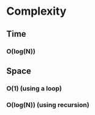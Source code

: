 # Complexity

## Time
### O(log(N))

## Space
### O(1) (using a loop)
### O(log(N)) (using recursion)